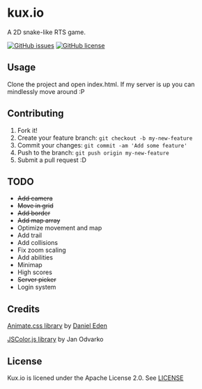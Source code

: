 # kux.io

A 2D snake-like RTS game.

[![GitHub issues](https://img.shields.io/github/issues/Glarity/kux.io.svg)](https://github.com/Glarity/kux.io/issues)
[![GitHub license](https://img.shields.io/badge/license-Apache%202-blue.svg)](https://raw.githubusercontent.com/Glarity/kux.io/master/LICENSE)

## Usage

Clone the project and open index.html. If my server is up you can mindlessly move around :P

## Contributing

1. Fork it!
2. Create your feature branch: `git checkout -b my-new-feature`
3. Commit your changes: `git commit -am 'Add some feature'`
4. Push to the branch: `git push origin my-new-feature`
5. Submit a pull request :D

## TODO

* ~~Add camera~~
* ~~Move in grid~~
* ~~Add border~~
* ~~Add map array~~
* Optimize movement and map
* Add trail
* Add collisions
* Fix zoom scaling
* Add abilities
* Minimap
* High scores
* ~~Server picker~~
* Login system

## Credits

[Animate.css library](https://github.com/daneden/animate.css) by [Daniel Eden](https://github.com/daneden)

[JSColor.js library](http://jscolor.com) by Jan Odvarko

## License

Kux.io is licened under the Apache License 2.0. See [LICENSE](https://github.com/Glarity/kux.io/blob/master/LICENSE)

